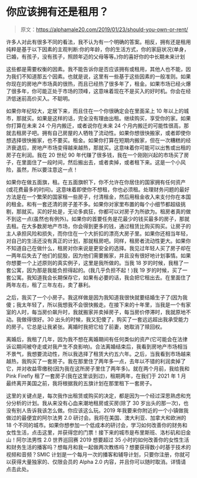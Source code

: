 # 你应该拥有还是租用？

> 原文：<https://alphamale20.com/2019/01/23/should-you-own-or-rent/>

许多人对此有很多不同的看法，我不认为有一个明确的答案。相反，拥有还是租用纯粹是基于以下因素的主观判断:你的年龄，你的生活方式，你的家庭状况(单身，已婚，有孩子，没有孩子，照顾年迈的父母等等。)你的喜好你的中长期未来计划

这些都是需要权衡的因素。我不能告诉你是否应该拥有或租用，其他人也不能，因为我们不知道那五个因素。也就是说，这里有一些基于这些因素的一般准则。如果你现在的房地产市场真的很热，而且已经热了很多年了，租金。如果市场已经火爆了很多年，你可能正处于市场的顶峰，这意味着现在不是买入的好时机。你会在经济低迷前高价买入。不聪明。

如果你年纪较大，定居下来，而且住在一个你很确定会在里面呆上 10 年以上的城市，那就买。如果是这样的话，完全没有理由出租。继续购买，享受你的家。如果你打算在未来 24 个月内搬迁，或者说你在未来 24 个月内搬迁的可能性很高，那就去租房子吧。拥有自己房屋的人牺牲了流动性。如果你想很快搬家，或者即使你想选择很快搬家，也不要买。租金。如果你打算在短期内搬家，但在一次糟糕的经济衰退后，房地产市场变得越来越热，那就买。这意味着你可能可以出售或出租的房子在利润。我在 20 世纪 90 年代赚了很多钱，我在一个刚刚兴起的市场买了房子，在里面住了一段时间，然后搬出去，或者卖掉，或者租下来。这是一个小风险，虽然，所以要注意这一点！

如果你在做五面旗，租。在五面旗帜下，你不允许在你居住的国家拥有任何资产(或花费最多的时间)。这意味着即使你不想租，你也必须租。处理财务问题的最好方法是在一个繁荣的国家租一些房子，付清租金，然后用租金收入来支付你在本国的租金。和有一套还清的房子差不多。如果你对家里布置的每个小细节都超级挑剔，那就买。买的好处是，无论多疯狂，你都可以对房子为所欲为。租房者真的做不到这一点(虽然也有例外)。如果你的首要任务是花最少的钱买最多的房子，那就去租。在大多数房地产市场，你会得到更多的钱，通过租赁比购买购买。让房子的主人承担风险和损失，而你住在一个大折扣的漂亮大房子里。如果你还相当年轻，对自己的生活还没有真正的计划，那就租房吧。同样，租房者流动性更大。如果你不知道自己在做什么，租房对你来说是更安全的选择。我见过年轻人买了房子却在一两年后失去了他们的屁股，因为他们需要搬家，并且没有很好地计划事情。如果你想要一个上述原则的真实例子，这里是我所做的。当我 18 岁的时候，我租了一套公寓，因为那是我能负担得起的。(我几乎负担不起！)我 19 岁的时候，买了一套公寓。我知道我会长期保存它，如果有必要的话，我会把它租出去。在里面住了两年左右，租了三年左右，卖了暴利。

之后，我买了一个小房子。我这样做是因为我知道我很快就要结婚生子了(因为我傻；我太年轻了，所以我想我不会很快搬走。在接下来的十年里，当我是一个有家室的人时，每当房价飙升时，我就搬家并卖掉房子，每当房价停滞时，我就原地不动。我做得很好。30 出头的时候，我又犯傻了，购买了一套远远超出我承受能力的房子。它总是让我紧张。离婚时我把它给了前妻，她取消了赎回权。

离婚后，我租了几年，因为我不想在离婚期间有任何类似的资产(它可能会在法律诉讼期间被夺走或对我产生不良影响)。合法离婚结束后，我看到房地产市场相当不景气，我想要流动性，所以我选择了租赁大约五六年。之后，当我看到市场越来越热，我购买了一套房子。我在那里住了两年多一点，去年以不错的利润卖掉了它，并对收益零缴税(因为我在这所房子里住了两年多)。就在两个月前，我给我和 Pink Firefly 租了一套房子(我在这里谈到过)，租期两年，在我们于 2021 年 1 月最终离开美国之前，我将根据我的五旗计划在那里租下一套房子。

这里的关键点是，每次我作出租赁或购买的决定，都是因为一个经过深思熟虑和充分分析的计划。我从来没有心血来潮地租房或买房(除了 30 岁出头的那一次)，也没有别人告诉我该怎么做。你应该这么玩。2019 年我要来你附近的一个小镇做我做过的最便宜的阿尔法男 2.0 研讨会。我将在美国、澳大利亚、加拿大和欧洲的 18 个不同的城市。如果你想参加一个低成本的研讨会，学习如何改善你的财务和女性生活，点击这里，并获得您的门票！接下来的城市是布里斯班、洛杉矶和旧金山！阿尔法男性 2.0 世界巡回赛 2019 想要超过 35 小时的如何改善你的女性生活和财务生活的播客吗？想每月和我一起做两次教练吗？想要获得数小时基于技术的视频和音频？SMIC 计划是一个每月一次的播客和辅导计划，只要你注册，你就可以获得大量独家的、仅限会员的 Alpha 2.0 内容，并且你可以随时取消。详情请点击此处。